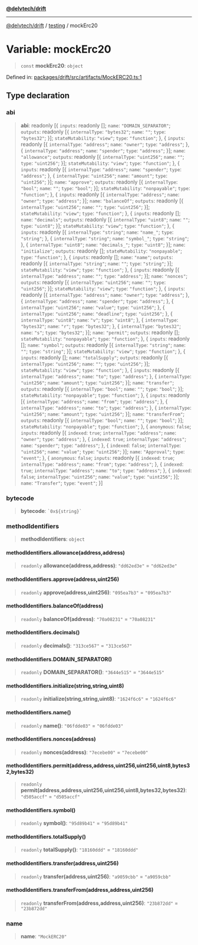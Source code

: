 [**@delvtech/drift**](../../README.md)

***

[@delvtech/drift](../../README.md) / [testing](../README.md) / mockErc20

# Variable: mockErc20

> `const` **mockErc20**: `object`

Defined in: [packages/drift/src/artifacts/MockERC20.ts:1](https://github.com/delvtech/drift/blob/95370f81f9813e8d583ed884b0b07657be0d8f2c/packages/drift/src/artifacts/MockERC20.ts#L1)

## Type declaration

### abi

> **abi**: readonly \[\{ `inputs`: readonly \[\]; `name`: `"DOMAIN_SEPARATOR"`; `outputs`: readonly \[\{ `internalType`: `"bytes32"`; `name`: `""`; `type`: `"bytes32"`; \}\]; `stateMutability`: `"view"`; `type`: `"function"`; \}, \{ `inputs`: readonly \[\{ `internalType`: `"address"`; `name`: `"owner"`; `type`: `"address"`; \}, \{ `internalType`: `"address"`; `name`: `"spender"`; `type`: `"address"`; \}\]; `name`: `"allowance"`; `outputs`: readonly \[\{ `internalType`: `"uint256"`; `name`: `""`; `type`: `"uint256"`; \}\]; `stateMutability`: `"view"`; `type`: `"function"`; \}, \{ `inputs`: readonly \[\{ `internalType`: `"address"`; `name`: `"spender"`; `type`: `"address"`; \}, \{ `internalType`: `"uint256"`; `name`: `"amount"`; `type`: `"uint256"`; \}\]; `name`: `"approve"`; `outputs`: readonly \[\{ `internalType`: `"bool"`; `name`: `""`; `type`: `"bool"`; \}\]; `stateMutability`: `"nonpayable"`; `type`: `"function"`; \}, \{ `inputs`: readonly \[\{ `internalType`: `"address"`; `name`: `"owner"`; `type`: `"address"`; \}\]; `name`: `"balanceOf"`; `outputs`: readonly \[\{ `internalType`: `"uint256"`; `name`: `""`; `type`: `"uint256"`; \}\]; `stateMutability`: `"view"`; `type`: `"function"`; \}, \{ `inputs`: readonly \[\]; `name`: `"decimals"`; `outputs`: readonly \[\{ `internalType`: `"uint8"`; `name`: `""`; `type`: `"uint8"`; \}\]; `stateMutability`: `"view"`; `type`: `"function"`; \}, \{ `inputs`: readonly \[\{ `internalType`: `"string"`; `name`: `"name_"`; `type`: `"string"`; \}, \{ `internalType`: `"string"`; `name`: `"symbol_"`; `type`: `"string"`; \}, \{ `internalType`: `"uint8"`; `name`: `"decimals_"`; `type`: `"uint8"`; \}\]; `name`: `"initialize"`; `outputs`: readonly \[\]; `stateMutability`: `"nonpayable"`; `type`: `"function"`; \}, \{ `inputs`: readonly \[\]; `name`: `"name"`; `outputs`: readonly \[\{ `internalType`: `"string"`; `name`: `""`; `type`: `"string"`; \}\]; `stateMutability`: `"view"`; `type`: `"function"`; \}, \{ `inputs`: readonly \[\{ `internalType`: `"address"`; `name`: `""`; `type`: `"address"`; \}\]; `name`: `"nonces"`; `outputs`: readonly \[\{ `internalType`: `"uint256"`; `name`: `""`; `type`: `"uint256"`; \}\]; `stateMutability`: `"view"`; `type`: `"function"`; \}, \{ `inputs`: readonly \[\{ `internalType`: `"address"`; `name`: `"owner"`; `type`: `"address"`; \}, \{ `internalType`: `"address"`; `name`: `"spender"`; `type`: `"address"`; \}, \{ `internalType`: `"uint256"`; `name`: `"value"`; `type`: `"uint256"`; \}, \{ `internalType`: `"uint256"`; `name`: `"deadline"`; `type`: `"uint256"`; \}, \{ `internalType`: `"uint8"`; `name`: `"v"`; `type`: `"uint8"`; \}, \{ `internalType`: `"bytes32"`; `name`: `"r"`; `type`: `"bytes32"`; \}, \{ `internalType`: `"bytes32"`; `name`: `"s"`; `type`: `"bytes32"`; \}\]; `name`: `"permit"`; `outputs`: readonly \[\]; `stateMutability`: `"nonpayable"`; `type`: `"function"`; \}, \{ `inputs`: readonly \[\]; `name`: `"symbol"`; `outputs`: readonly \[\{ `internalType`: `"string"`; `name`: `""`; `type`: `"string"`; \}\]; `stateMutability`: `"view"`; `type`: `"function"`; \}, \{ `inputs`: readonly \[\]; `name`: `"totalSupply"`; `outputs`: readonly \[\{ `internalType`: `"uint256"`; `name`: `""`; `type`: `"uint256"`; \}\]; `stateMutability`: `"view"`; `type`: `"function"`; \}, \{ `inputs`: readonly \[\{ `internalType`: `"address"`; `name`: `"to"`; `type`: `"address"`; \}, \{ `internalType`: `"uint256"`; `name`: `"amount"`; `type`: `"uint256"`; \}\]; `name`: `"transfer"`; `outputs`: readonly \[\{ `internalType`: `"bool"`; `name`: `""`; `type`: `"bool"`; \}\]; `stateMutability`: `"nonpayable"`; `type`: `"function"`; \}, \{ `inputs`: readonly \[\{ `internalType`: `"address"`; `name`: `"from"`; `type`: `"address"`; \}, \{ `internalType`: `"address"`; `name`: `"to"`; `type`: `"address"`; \}, \{ `internalType`: `"uint256"`; `name`: `"amount"`; `type`: `"uint256"`; \}\]; `name`: `"transferFrom"`; `outputs`: readonly \[\{ `internalType`: `"bool"`; `name`: `""`; `type`: `"bool"`; \}\]; `stateMutability`: `"nonpayable"`; `type`: `"function"`; \}, \{ `anonymous`: `false`; `inputs`: readonly \[\{ `indexed`: `true`; `internalType`: `"address"`; `name`: `"owner"`; `type`: `"address"`; \}, \{ `indexed`: `true`; `internalType`: `"address"`; `name`: `"spender"`; `type`: `"address"`; \}, \{ `indexed`: `false`; `internalType`: `"uint256"`; `name`: `"value"`; `type`: `"uint256"`; \}\]; `name`: `"Approval"`; `type`: `"event"`; \}, \{ `anonymous`: `false`; `inputs`: readonly \[\{ `indexed`: `true`; `internalType`: `"address"`; `name`: `"from"`; `type`: `"address"`; \}, \{ `indexed`: `true`; `internalType`: `"address"`; `name`: `"to"`; `type`: `"address"`; \}, \{ `indexed`: `false`; `internalType`: `"uint256"`; `name`: `"value"`; `type`: `"uint256"`; \}\]; `name`: `"Transfer"`; `type`: `"event"`; \}\]

### bytecode

> **bytecode**: `` `0x${string}` ``

### methodIdentifiers

> **methodIdentifiers**: `object`

#### methodIdentifiers.allowance(address,address)

> `readonly` **allowance(address,address)**: `"dd62ed3e"` = `"dd62ed3e"`

#### methodIdentifiers.approve(address,uint256)

> `readonly` **approve(address,uint256)**: `"095ea7b3"` = `"095ea7b3"`

#### methodIdentifiers.balanceOf(address)

> `readonly` **balanceOf(address)**: `"70a08231"` = `"70a08231"`

#### methodIdentifiers.decimals()

> `readonly` **decimals()**: `"313ce567"` = `"313ce567"`

#### methodIdentifiers.DOMAIN\_SEPARATOR()

> `readonly` **DOMAIN\_SEPARATOR()**: `"3644e515"` = `"3644e515"`

#### methodIdentifiers.initialize(string,string,uint8)

> `readonly` **initialize(string,string,uint8)**: `"1624f6c6"` = `"1624f6c6"`

#### methodIdentifiers.name()

> `readonly` **name()**: `"06fdde03"` = `"06fdde03"`

#### methodIdentifiers.nonces(address)

> `readonly` **nonces(address)**: `"7ecebe00"` = `"7ecebe00"`

#### methodIdentifiers.permit(address,address,uint256,uint256,uint8,bytes32,bytes32)

> `readonly` **permit(address,address,uint256,uint256,uint8,bytes32,bytes32)**: `"d505accf"` = `"d505accf"`

#### methodIdentifiers.symbol()

> `readonly` **symbol()**: `"95d89b41"` = `"95d89b41"`

#### methodIdentifiers.totalSupply()

> `readonly` **totalSupply()**: `"18160ddd"` = `"18160ddd"`

#### methodIdentifiers.transfer(address,uint256)

> `readonly` **transfer(address,uint256)**: `"a9059cbb"` = `"a9059cbb"`

#### methodIdentifiers.transferFrom(address,address,uint256)

> `readonly` **transferFrom(address,address,uint256)**: `"23b872dd"` = `"23b872dd"`

### name

> **name**: `"MockERC20"`
